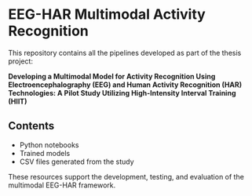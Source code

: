 # EEG-HAR Multimodal Activity Recognition

This repository contains all the pipelines developed as part of the thesis project:

**Developing a Multimodal Model for Activity Recognition Using Electroencephalography (EEG) and Human Activity Recognition (HAR) Technologies: A Pilot Study Utilizing High-Intensity Interval Training (HIIT)**

## Contents

- Python notebooks  
- Trained models  
- CSV files generated from the study  

These resources support the development, testing, and evaluation of the multimodal EEG-HAR framework.

